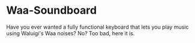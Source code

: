 # Waa-Soundboard
Have you ever wanted a fully functional keyboard that lets you play music using Waluigi's Waa noises? No? Too bad, here it is.
